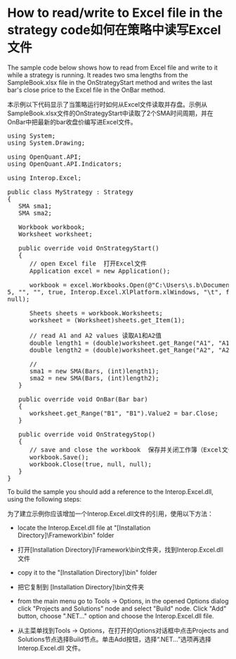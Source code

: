 # How to read/write to Excel file in the strategy code如何在策略中读写Excel文件

The sample code below shows how to read from Excel file and write to it while a strategy is running. It 
reades two sma lengths from the SampleBook.xlsx file in the OnStrategyStart method and writes the 
last bar's close price to the Excel file in the OnBar method.

本示例以下代码显示了当策略运行时如何从Excel文件读取并存盘。示例从SampleBook.xlsx文件的OnStrategyStart中读取了2个SMA时间周期，并在OnBar中把最新的bar收盘价编写进Excel文件。
<pre>
using System;
using System.Drawing;

using OpenQuant.API;
using OpenQuant.API.Indicators;
 
using Interop.Excel;

public class MyStrategy : Strategy
{
   SMA sma1;
   SMA sma2;
   
   Workbook workbook;
   Worksheet worksheet;
   
   public override void OnStrategyStart()
   {
      // open Excel file  打开Excel文件
      Application excel = new Application();

      workbook = excel.Workbooks.Open(@"C:\Users\s.b\Documents\SampleBook.xlsx", 0, false,
5, "", "", true, Interop.Excel.XlPlatform.xlWindows, "\t", false, false, 0, true, null,
null);

      Sheets sheets = workbook.Worksheets;
      worksheet = (Worksheet)sheets.get_Item(1);

      // read A1 and A2 values 读取A1和A2值
      double length1 = (double)worksheet.get_Range("A1", "A1").Value2;
      double length2 = (double)worksheet.get_Range("A2", "A2").Value2;
      
      //
      sma1 = new SMA(Bars, (int)length1);
      sma2 = new SMA(Bars, (int)length2);
   }

   public override void OnBar(Bar bar)
   {
      worksheet.get_Range("B1", "B1").Value2 = bar.Close;
   }

   public override void OnStrategyStop()
   {
      // save and close the workbook  保存并关闭工作簿（Excel文件）
      workbook.Save();
      workbook.Close(true, null, null);
   }
}
</pre>
To build the sample you should add a reference to the Interop.Excel.dll, using the following steps: 

为了建立示例你应该增加一个Interop.Excel.dll文件的引用，使用以下方法：
 
- locate the Interop.Excel.dll file at "[Installation Directory]\Framework\bin" folder 

- 打开[Installation Directory]\Framework\bin文件夹，找到Interop.Excel.dll文件

- copy it to the "[Installation Directory]\bin" folder

- 把它复制到 [Installation Directory]\bin文件夹
- from the main menu go to Tools -> Options, in the opened Options dialog click "Projects and 
Solutions" node and select "Build" node. Click "Add" button, choose ".NET..." option and choose the 
Interop.Excel.dll file.

- 从主菜单找到Tools -> Options，在打开的Options对话框中点击Projects and Solutions节点选择Build节点。单击Add按钮，选择“.NET...”选项再选择Interop.Excel.dll 文件。